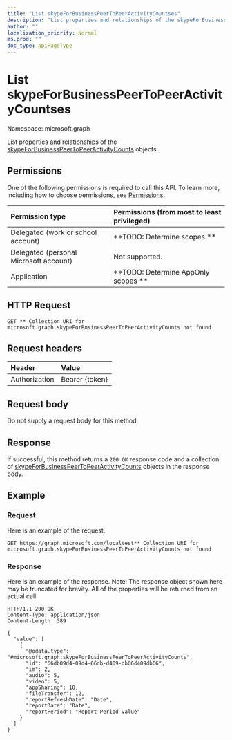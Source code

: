 ```yaml
---
title: "List skypeForBusinessPeerToPeerActivityCountses"
description: "List properties and relationships of the skypeForBusinessPeerToPeerActivityCounts objects."
author: ""
localization_priority: Normal
ms.prod: ""
doc_type: apiPageType
---
```


# List skypeForBusinessPeerToPeerActivityCountses

Namespace: microsoft.graph

List properties and relationships of the [skypeForBusinessPeerToPeerActivityCounts](../resources/skypeforbusinesspeertopeeractivitycounts.md) objects.

## Permissions
One of the following permissions is required to call this API. To learn more, including how to choose permissions, see [Permissions](/concepts/permissions-reference.md).

|Permission type|Permissions (from most to least privileged)|
|:---|:---|
|Delegated (work or school account)|**TODO: Determine scopes **|
|Delegated (personal Microsoft account)|Not supported.|
|Application|**TODO: Determine AppOnly scopes **|

## HTTP Request
<!-- {
  "blockType": "ignored"
}
-->
``` http
GET ** Collection URI for microsoft.graph.skypeForBusinessPeerToPeerActivityCounts not found
```

## Request headers
|Header|Value|
|:---|:---|
|Authorization|Bearer {token}|

## Request body
Do not supply a request body for this method.

## Response
If successful, this method returns a `200 OK` response code and a collection of [skypeForBusinessPeerToPeerActivityCounts](../resources/skypeforbusinesspeertopeeractivitycounts.md) objects in the response body.

## Example

### Request
Here is an example of the request.
<!-- {
  "blockType": "request",
  "name": "get_skypeforbusinesspeertopeeractivitycounts"
}
-->
``` http
GET https://graph.microsoft.com/localtest** Collection URI for microsoft.graph.skypeForBusinessPeerToPeerActivityCounts not found
```

### Response
Here is an example of the response. Note: The response object shown here may be truncated for brevity. All of the properties will be returned from an actual call.
<!-- {
  "blockType": "response",
  "truncated": true,
  "@odata.type": "collection(microsoft.graph.skypeforbusinesspeertopeeractivitycounts)"
}
-->
``` http
HTTP/1.1 200 OK
Content-Type: application/json
Content-Length: 389

{
  "value": [
    {
      "@odata.type": "#microsoft.graph.skypeForBusinessPeerToPeerActivityCounts",
      "id": "66db09d4-09d4-66db-d409-db66d409db66",
      "im": 2,
      "audio": 5,
      "video": 5,
      "appSharing": 10,
      "fileTransfer": 12,
      "reportRefreshDate": "Date",
      "reportDate": "Date",
      "reportPeriod": "Report Period value"
    }
  ]
}
```

